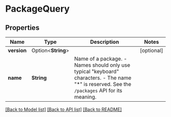 # PackageQuery

## Properties

Name | Type | Description | Notes
------------ | ------------- | ------------- | -------------
**version** | Option<**String**> |  | [optional]
**name** | **String** | Name of a package.  - Names should only use typical \"keyboard\" characters. - The name \"*\" is reserved. See the `/packages` API for its meaning. | 

[[Back to Model list]](../README.md#documentation-for-models) [[Back to API list]](../README.md#documentation-for-api-endpoints) [[Back to README]](../README.md)


